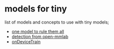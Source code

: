 # models for tiny

list of models and concepts to use with tiny models;

* [one model to rule them all](./one4all.md)
* [detection from open-mmlab](./detections.md)
* [onDeviceTrain](./onDeviceTrain.md)
